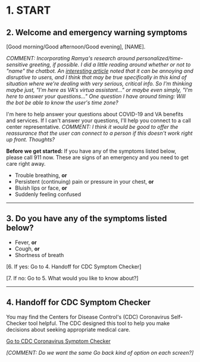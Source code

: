 # 1. START

## 2. Welcome and emergency warning symptoms

[Good morning/Good afternoon/Good evening], [NAME].

_COMMENT: Incorporating Ramya's research around personalized/time-sensitive greeting, if possible. I did a little reading around whether or not to "name" the chatbot. An [interesting article](https://techcrunch.com/2017/01/07/on-bots-language-and-making-technology-disappear/) noted that it can be annoying and disruptive to users, and I think that may be true specifically in this kind of situation where we're dealing with very serious, critical info. So I'm thinking maybe just, "I'm here as VA's virtua assistant..." or maybe even simply, "I'm here to answer your questions..." One question I have around timing: Will the bot be able to know the user's time zone?_

I'm here to help answer your questions about COVID-19 and VA benefits and services. If I can't answer your questions, I'll help you connect to a call center representative. _COMMENT: I think it would be good to offer the reassurance that the user can connect to a person if this doesn't work right up front. Thoughts?_

**Before we get started:** If you have any of the symptoms listed below, please call 911 now. These are signs of an emergency and you need to get care right away.

- Trouble breathing, **or**
- Persistent (continuing) pain or pressure in your chest, **or**
- Bluish lips or face, **or**
- Suddenly feeling confused

------

## 3. Do you have any of the symptoms listed below?

- Fever, **or**
- Cough, **or**
- Shortness of breath

[6. If yes: Go to 4. Handoff for CDC Symptom Checker]

[7. If no: Go to 5. What would you like to know about?]

------

## 4. Handoff for CDC Symptom Checker

You may find the Centers for Disease Control's (CDC) Coronavirus Self-Checker tool helpful. The CDC designed this tool to help you make decisions about seeking appropriate medical care.

[Go to CDC Coronavirus Symptom Checker](https://www.cdc.gov/coronavirus/2019-ncov/symptoms-testing/symptoms.html)

_[COMMENT: Do we want the same *Go back* kind of option on each screen?]_



